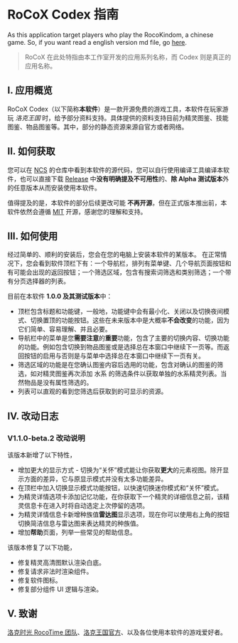 # RoCoX Codex 指南

As this application target players who play the RocoKindom, a chinese game. So, if you want read a english version md file, go [here](./README.en-US.md).

> RoCoX 在此处特指由本工作室开发的应用系列名称，而 Codex 则是真正的应用名称。

## I. 应用概览

RoCoX Codex（以下简称**本软件**）是一款开源免费的游戏工具，本软件在玩家游玩 _洛克王国_ 时，给予部分资料支持。具体提供的资料支持目前为精灵图鉴、技能图鉴、物品图鉴等。其中，部分的静态资源来源自官方或者网络。

## II. 如何获取

您可以在 [NCS](https://github.com/NeserCode-Studio) 的仓库中看到本软件的源代码，您可以自行使用编译工具编译本软件，也可以直接下载 [Release](https://github.com/NeserCode-Studio/Roco-Codex/releases) 中**没有明确提及不可用性**的、**除 Alpha 测试版本**外的任意版本从而安装使用本软件。

值得提及的是，本软件的部分后续更改可能 **不再开源**，但在正式版本推出前，本软件依然会遵循 [MIT](./LICENSE) 开源，感谢您的理解和支持。

## III. 如何使用

经过简单的、顺利的安装后，您会在您的电脑上安装本软件的某版本。
在正常情况下，您会看到软件顶栏下有：一个导航栏，排列有菜单键、几个导航页面按钮和有可能会出现的返回按钮；一个筛选区域，包含有搜索词筛选和类别筛选；一个带有分页选择器的列表。

目前在本软件 **1.0.0 及其测试版本**中：

- 顶栏包含标题和功能键，一般地，功能键中会有最小化、关闭以及切换夜间模式、切换置顶的功能按钮。这些在未来版本中是大概率**不会改变**的功能，因为它们简单、容易理解、并且必要。
- 导航栏中的菜单是您**需要注意**的**重要**功能，包含了主要的切换内容、切换功能的功能。例如包含切换到物品图鉴或是选择总在本窗口中继续下一页等。而返回按钮的启用与否则是与菜单中选择总在本窗口中继续下一页有关。
- 筛选区域的功能是在您确认图鉴内容后选用的功能，包含对确认的图鉴的筛选，如对精灵图鉴再次添加 水系 的筛选条件以获取单独的水系精灵列表。当然物品是没有属性筛选的。
- 列表可以直观的看到您筛选后获取到的可显示的资源。

## IV. 改动日志

### V1.1.0-beta.2 改动说明

该版本新增了以下特性，

- 增加更大的显示方式 - 切换为“关怀”模式能让你获取**更大**的元素视图。除开显示方面的差异，它与原显示模式并没有太多功能差异。
- 在顶栏中加入切换显示模式功能按钮，以快速切换迷你模式和“关怀”模式。
- 为精灵详情选项卡添加记忆功能，在你获取下一个精灵的详细信息之前，该精灵信息卡在进入时将自动选定上次停留的选项。
- 为精灵详情信息卡新增种族值**雷达图**显示选项，现在你可以使用右上角的按钮切换简洁信息与雷达图来表达精灵的种族值。
- 增加**帮助**页面，列举一些常见的帮助信息。

该版本修复了以下功能，

- 修复精灵高清图默认渲染白底。
- 修复请求非法时渲染组件。
- 修复软件图标。
- 修复部分组件 UI 逻辑与渲染。

## V. 致谢

[洛克时光 RocoTime 团队](https://rocotime.com)、[洛克王国官方](https://17roco.com)、以及各位使用本软件的游戏爱好者。
